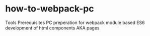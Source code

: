 # how-to-webpack-pc
Tools Prerequisites PC preperation for webpack module based ES6 development of html components AKA pages
